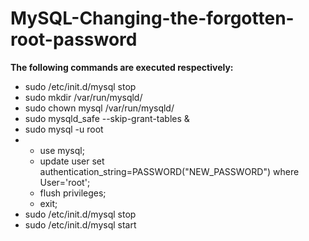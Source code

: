 # MySQL-Changing-the-forgotten-root-password

<b>The following commands are executed respectively:</b>
<ul>
  <li>
    sudo /etc/init.d/mysql stop
  </li>
  <li>
    sudo mkdir /var/run/mysqld/
  </li>
<li>
  sudo chown mysql /var/run/mysqld/
  </li>
<li>
  sudo mysqld_safe --skip-grant-tables &
  </li>
<li>
  sudo mysql -u root
  </li>
<li>
  <ul>
    <li>
      use mysql;
    </li>
    <li>
  update user set authentication_string=PASSWORD("NEW_PASSWORD") where User='root';
  </li>
<li>
  flush privileges;
  </li>
<li>
  exit;
  </li>
  </ul>
  </li>
<li>
  sudo /etc/init.d/mysql stop
  </li>
<li>
  sudo /etc/init.d/mysql start
  </li>
</ul>

